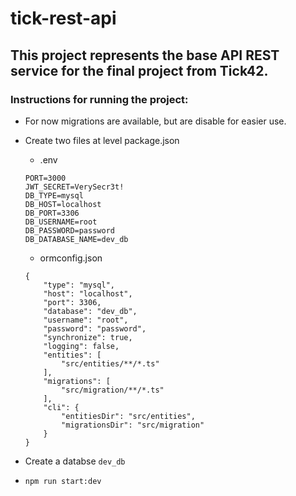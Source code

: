 # tick-rest-api

## This project represents the base API REST service for the final project from Tick42.

### Instructions for running the project:
* For now migrations are available, but are disable for easier use.
* Create two files at level package.json
    * .env

    ```
    PORT=3000
    JWT_SECRET=VerySecr3t!
    DB_TYPE=mysql
    DB_HOST=localhost
    DB_PORT=3306
    DB_USERNAME=root
    DB_PASSWORD=password
    DB_DATABASE_NAME=dev_db
    ```
    * ormconfig.json

    ```
    {
        "type": "mysql",
        "host": "localhost",
        "port": 3306,
        "database": "dev_db",
        "username": "root",
        "password": "password",
        "synchronize": true,
        "logging": false,
        "entities": [
            "src/entities/**/*.ts"
        ],
        "migrations": [
            "src/migration/**/*.ts"
        ],
        "cli": {
            "entitiesDir": "src/entities",
            "migrationsDir": "src/migration"
        }
    }
    ```
* Create a databse `dev_db`
* `npm run start:dev`
